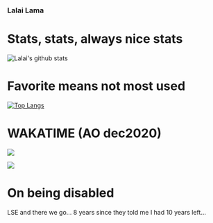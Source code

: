 ### Lalai Lama

# Stats, stats, always nice stats
![Lalai's github stats](https://github-readme-stats.vercel.app/api?username=lhfaguiar&count_private=true&theme=dracula&show_icons=true)

# Favorite means not most used

[![Top Langs](https://github-readme-stats.vercel.app/api/top-langs/?username=lhfaguiar&layout=compact)](https://github.com/anuraghazra/github-readme-stats)

# WAKATIME (AO dec2020)

<a href="https://wakatime.com"><img src="https://wakatime.com/share/@lhfaguiar/457708f6-4359-4d89-ad41-e20b726c5d89.png" /></a>

<a href="https://wakatime.com"><img src="https://wakatime.com/share/@lhfaguiar/461e321d-9913-4317-acdd-ea776408f3c0.png" /></a>


# On being disabled
LSE and there we go... 8 years since they told me I had 10 years left... 

<!--
**lhfaguiar/lhfaguiar** is a ✨ _special_ ✨ repository because its `README.md` (this file) appears on your GitHub profile.
# On being transgender





Here are some ideas to get you started:

- 🔭 I’m currently working on ...
- 🌱 I’m currently learning ...
- 👯 I’m looking to collaborate on ...
- 🤔 I’m looking for help with ...
- 💬 Ask me about ...
- 📫 How to reach me: ...
- 😄 Pronouns: ...
- ⚡ Fun fact: ...
-->
